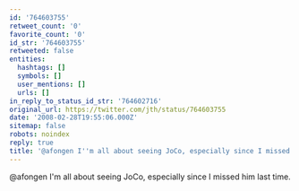 ```yaml
---
id: '764603755'
retweet_count: '0'
favorite_count: '0'
id_str: '764603755'
retweeted: false
entities:
  hashtags: []
  symbols: []
  user_mentions: []
  urls: []
in_reply_to_status_id_str: '764602716'
original_url: https://twitter.com/jth/status/764603755
date: '2008-02-28T19:55:06.000Z'
sitemap: false
robots: noindex
reply: true
title: '@afongen I''m all about seeing JoCo, especially since I missed him last time.'
---
```


@afongen I'm all about seeing JoCo, especially since I missed him last time.